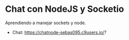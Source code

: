 # Chat con NodeJS y Socketio

Aprendiendo a manejar sockets y node.
- Chat: https://chatnode-sebas095.c9users.io/?
